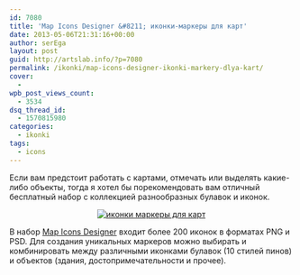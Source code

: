 ```yaml
---
id: 7080
title: 'Map Icons Designer &#8211; иконки-маркеры для карт'
date: 2013-05-06T21:31:16+00:00
author: serEga
layout: post
guid: http://artslab.info/?p=7080
permalink: /ikonki/map-icons-designer-ikonki-markery-dlya-kart/
cover:
  -
wpb_post_views_count:
  - 3534
dsq_thread_id:
  - 1570815980
categories:
  - ikonki
tags:
  - icons
---
```

Если вам предстоит работать с картами, отмечать или выделять какие-либо объекты, тогда я хотел бы порекомендовать вам отличный бесплатный набор с коллекцией разнообразных булавок и иконок.

<center>
  <a href="{{site.img_cdn}}/map_icons.jpg"><img src="{{site.img_cdn}}/map_icons-300x164.jpg" alt="иконки маркеры для карт" class="aligncenter size-medium wp-image-7081" srcset="{{site.img_cdn}}/map_icons-300x164.jpg 300w, {{site.img_cdn}}/map_icons-1024x560.jpg 1024w, {{site.img_cdn}}/map_icons.jpg 1066w" sizes="(max-width: 300px) 100vw, 300px" /></a>
</center>

В набор [Map Icons Designer](http://www.webiconset.com/map-icons/) входит более 200 иконок в форматах PNG и PSD. Для создания уникальных маркеров можно выбирать и комбинировать между различными иконками булавок (10 стилей пинов) и объектов (здания, достопримечательности и прочее).